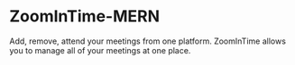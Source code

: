 # ZoomInTime-MERN
Add, remove, attend your meetings from one platform. ZoomInTime allows you to manage all of your meetings at one place.
